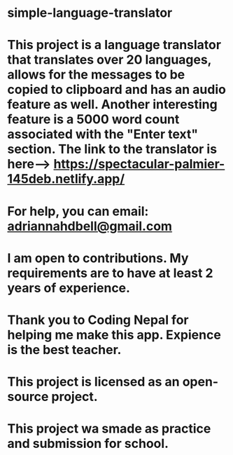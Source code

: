 # simple-language-translator

# This project is a language translator that translates over 20 languages, allows for the messages to be copied to clipboard and has an audio feature as well. Another interesting feature is a 5000 word count associated with the "Enter text" section. The link to the translator is here--> https://spectacular-palmier-145deb.netlify.app/

# For help, you can email: adriannahdbell@gmail.com

# I am open to contributions. My requirements are to have at least 2 years of experience. 

# Thank you to Coding Nepal for helping me make this app. Expience is the best teacher. 

# This project is licensed as an open-source project. 

# This project wa smade as practice and submission for school. 
